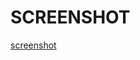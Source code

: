 # SCREENSHOT
[screenshot](https://github.com/govindKAG/seamcarvetool/blob/main/screenshot.jpg?raw=true)

